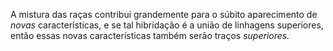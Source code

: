 ﻿A mistura das raças contribui grandemente para o súbito aparecimento de *novas* características, e se tal hibridação é a união de linhagens superiores, então essas novas características também serão traços *superiores.*
